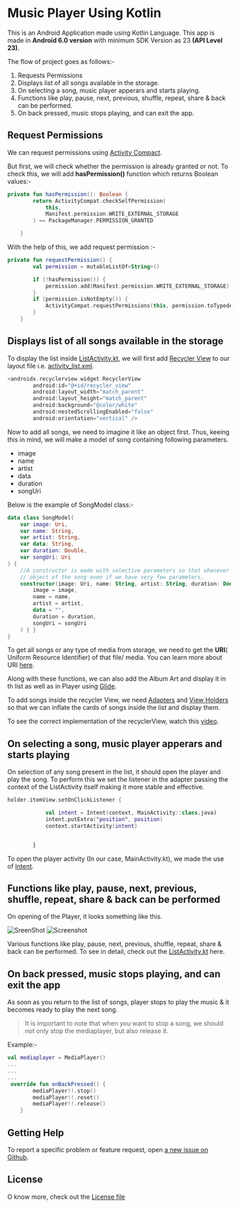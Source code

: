 # Music Player Using Kotlin

This is an Android Application made using Kotlin Language. This app is made in **Android 6.0 version** with minimum SDK Version as 23 **(API Level 23)**.

The flow of project goes as follows:-

1) Requests Permissions
2) Displays list of all songs available in the storage.
3) On selecting a song, music player apperars and starts playing.
4) Functions like play, pause, next, previous, shuffle, repeat, share & back can be performed.
5) On back pressed, music stops playing, and can exit the app.

## Request Permissions

We can request permissions using [Activity Compact](https://developer.android.com/reference/androidx/core/app/ActivityCompat#requestPermissions(android.app.Activity,%20java.lang.String[],%20int)).

But first, we will check whether the permission is already granted or not. To check this, we will add **hasPermission()** function which returns Boolean values:-

```kotlin
private fun hasPermission(): Boolean {
        return ActivityCompat.checkSelfPermission(
            this,
            Manifest.permission.WRITE_EXTERNAL_STORAGE
        ) == PackageManager.PERMISSION_GRANTED

    }
```

 With the help of this, we add request permission :-

```kotlin
private fun requestPermission() {
        val permission = mutableListOf<String>()

        if (!hasPermission()) {
            permission.add(Manifest.permission.WRITE_EXTERNAL_STORAGE)
        }
        if (permission.isNotEmpty()) {
            ActivityCompat.requestPermissions(this, permission.toTypedArray(), 8)
        }
    }
```

## Displays list of all songs available in the storage

To display the list inside [ListActivity.kt](https://github.com/shubyaa/Music-player-using-kotlin/blob/master/app/src/main/java/com/example/musicplayer/ListActivity.kt), we will first add [Recycler View](https://developer.android.com/jetpack/androidx/releases/recyclerview) to our layout file i.e. [activity_list.xml](https://github.com/shubyaa/Music-player-using-kotlin/blob/master/app/src/main/res/layout/activity_list.xml).

```kotlin
<androidx.recyclerview.widget.RecyclerView
        android:id="@+id/recycler_view"
        android:layout_width="match_parent"
        android:layout_height="match_parent"
        android:background="@color/white"
        android:nestedScrollingEnabled="false"
        android:orientation="vertical" />
```

Now to add all songs, we need to imagine it like an object first. Thus, keeing this in mind, we will make a model of song containing following parameters.

* image
* name
* artist
* data
* duration
* songUri

Below is the example of SongModel class:-

```kotlin
data class SongModel(
    var image: Uri,
    var name: String,
    var artist: String,
    var data: String,
    var duration: Double,
    var songUri: Uri
) {
    //A constructor is made with selective parameters so that whenever we need can make an
    // object of the song even if we have very few parameters.
    constructor(image: Uri, name: String, artist: String, duration: Double, songUri: Uri) : this(
        image = image,
        name = name,
        artist = artist,
        data = "",
        duration = duration,
        songUri = songUri
    ) { }
}
```

To get all songs or any type of media from storage, we need to get the **URI**( Uniform Resource Identifier) of that file/ media. You can learn more about URI [here](https://developer.android.com/reference/android/net/Uri).

Along with these functions, we can also add the Album Art and display it in th list as well as in Player using [Glide](https://bumptech.github.io/glide/).

To add songs inside the recycler View, we need [Adapters](https://developer.android.com/reference/android/widget/Adapter) and [View Holders](https://developer.android.com/reference/androidx/recyclerview/widget/RecyclerView.ViewHolder) so that we can inflate the cards of songs inside the list and display them.

To see the correct implementation of the recyclerView, watch this [video](https://www.youtube.com/watch?v=XgzuQUjjH4M&t=1s).

## On selecting a song, music player apperars and starts playing

On selection of any song present in the list, it should open the player and play the song. To perform this we set the listener in the adapter passing the context of the ListActivity itself making it more stable and effective.

```kotlin
holder.itemView.setOnClickListener {

            val intent = Intent(context, MainActivity::class.java)
            intent.putExtra("position", position)
            context.startActivity(intent)


        }
```

To open the player activity (In our case, MainActivity.kt), we made the use of [Intent](https://developer.android.com/reference/android/content/Intent).

## Functions like play, pause, next, previous, shuffle, repeat, share & back can be performed

On opening of the Player, it looks something like this.

![SreenShot](https://github.com/shubyaa/Music-player-using-kotlin/blob/master/Screenshot_1.jpg)
![Screenshot](https://github.com/shubyaa/Music-player-using-kotlin/blob/master/Screenshot_2.jpg)

Various functions like play, pause, next, previous, shuffle, repeat, share & back can be performed. To see in detail, check out the [ListActivity.kt](https://github.com/shubyaa/Music-player-using-kotlin/blob/master/app/src/main/java/com/example/musicplayer/ListActivity.kt) here.


## On back pressed, music stops playing, and can exit the app

As soon as you return to the list of songs, player stops to play the music & it becomes ready to play the next song.

> It is important to note that when you want to stop a song, we should not only stop the mediaplayer, but also release it.

Example:-

```kotlin
val mediaplayer = MediaPlayer()
...
...
...
 override fun onBackPressed() {
        mediaPlayer!!.stop()
        mediaPlayer!!.reset()
        mediaPlayer!!.release()
    }
```

## Getting Help

To report a specific problem or feature request, open [a new issue on Github](https://github.com/shubyaa/Music-player-using-kotlin/issues/new).

## License

O know more, check out the [License file](https://github.com/shubyaa/Music-player-using-kotlin/blob/master/LICENSE)
